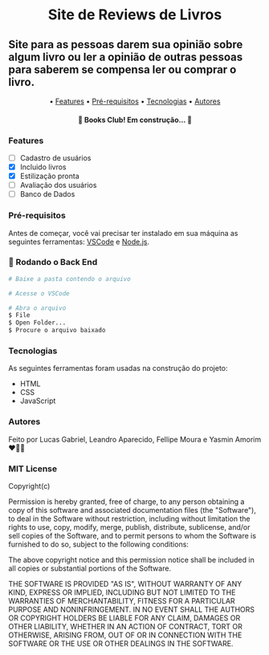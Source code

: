 <h1 align="center">Site de Reviews de Livros</h1>

## Site para as pessoas darem sua opinião sobre algum livro ou ler a opinião de outras pessoas para saberem se compensa ler ou comprar o livro.

<p align="center">
  • <a href="#features">Features</a>
  • <a href="#pré-requisitos">Pré-requisitos</a>
  • <a href="#tecnologias">Tecnologias</a>
  • <a href="#autores">Autores</a>
</p>

<h4 align="center"> 
  🚧  Books Club! Em construção...  🚧
</h4>

### Features
- [ ] Cadastro de usuários <br>
- [x] Incluido livros <br>
- [x] Estilização pronta <br>
- [ ] Avaliação dos usuários <br>
- [ ] Banco de Dados <br>

### Pré-requisitos
Antes de começar, você vai precisar ter instalado em sua máquina as seguintes ferramentas: [VSCode](https://code.visualstudio.com/) e [Node.js](https://nodejs.org/en/).

### 🎲 Rodando o Back End
```bash
# Baixe a pasta contendo o arquivo

# Acesse o VSCode

# Abra o arquivo
$ File
$ Open Folder...
$ Procure o arquivo baixado
```

### Tecnologias
As seguintes ferramentas foram usadas na construção do projeto:
- HTML
- CSS
- JavaScript

### Autores
Feito por Lucas Gabriel, Leandro Aparecido, Fellipe Moura e Yasmin Amorim ❤️👋🏽 

### MIT License

Copyright(c)

Permission is hereby granted, free of charge, to any person obtaining a copy
of this software and associated documentation files (the "Software"), to deal
in the Software without restriction, including without limitation the rights
to use, copy, modify, merge, publish, distribute, sublicense, and/or sell
copies of the Software, and to permit persons to whom the Software is
furnished to do so, subject to the following conditions:

The above copyright notice and this permission notice shall be included in all
copies or substantial portions of the Software.

THE SOFTWARE IS PROVIDED "AS IS", WITHOUT WARRANTY OF ANY KIND, EXPRESS OR
IMPLIED, INCLUDING BUT NOT LIMITED TO THE WARRANTIES OF MERCHANTABILITY,
FITNESS FOR A PARTICULAR PURPOSE AND NONINFRINGEMENT. IN NO EVENT SHALL THE
AUTHORS OR COPYRIGHT HOLDERS BE LIABLE FOR ANY CLAIM, DAMAGES OR OTHER
LIABILITY, WHETHER IN AN ACTION OF CONTRACT, TORT OR OTHERWISE, ARISING FROM,
OUT OF OR IN CONNECTION WITH THE SOFTWARE OR THE USE OR OTHER DEALINGS IN THE
SOFTWARE.
